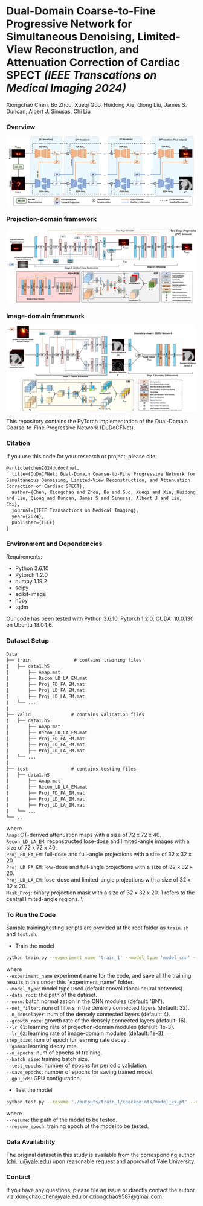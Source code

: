 # Dual-Domain Coarse-to-Fine Progressive Network for Simultaneous Denoising, Limited-View Reconstruction, and Attenuation Correction of Cardiac SPECT **_(IEEE Transcations on Medical Imaging 2024)_**

Xiongchao Chen, Bo Zhou, Xueqi Guo, Huidong Xie, Qiong Liu, James S. Duncan, Albert J. Sinusas, Chi Liu

### Overview
![image](IMAGE/Figure_1.png)

### Projection-domain framework
![image](IMAGE/Figure_2.png)

### Image-domain framework
![image](IMAGE/Figure_3.png)

This repository contains the PyTorch implementation of the Dual-Domain Coarse-to-Fine Progressive Network (DuDoCFNet).


### Citation 
If you use this code for your research or project, please cite:

    @article{chen2024dudocfnet,
      title={DuDoCFNet: Dual-Domain Coarse-to-Fine Progressive Network for Simultaneous Denoising, Limited-View Reconstruction, and Attenuation Correction of Cardiac SPECT},
      author={Chen, Xiongchao and Zhou, Bo and Guo, Xueqi and Xie, Huidong and Liu, Qiong and Duncan, James S and Sinusas, Albert J and Liu, Chi},
      journal={IEEE Transactions on Medical Imaging},
      year={2024},
      publisher={IEEE}
    }



 ### Environment and Dependencies
 Requirements:
 * Python 3.6.10
 * Pytorch 1.2.0
 * numpy 1.19.2
 * scipy
 * scikit-image
 * h5py
 * tqdm

Our code has been tested with Python 3.6.10, Pytorch 1.2.0, CUDA: 10.0.130 on Ubuntu 18.04.6.

 ### Dataset Setup
    Data
    ├── train                # contains training files
    |   ├── data1.h5
    |       ├── Amap.mat  
    |       ├── Recon_LD_LA_EM.mat
    |       ├── Proj_FD_FA_EM.mat  
    |       ├── Proj_LD_FA_EM.mat
    |       ├── Proj_LD_LA_EM.mat
    |   └── ...  
    | 
    ├── valid               # contains validation files
    |   ├── data1.h5
    |       ├── Amap.mat  
    |       ├── Recon_LD_LA_EM.mat
    |       ├── Proj_FD_FA_EM.mat  
    |       ├── Proj_LD_FA_EM.mat
    |       ├── Proj_LD_LA_EM.mat
    |   └── ...  
    |
    ├── test                # contains testing files
    |   ├── data1.h5
    |       ├── Amap.mat  
    |       ├── Recon_LD_LA_EM.mat
    |       ├── Proj_FD_FA_EM.mat  
    |       ├── Proj_LD_FA_EM.mat
    |       ├── Proj_LD_LA_EM.mat
    |   └── ...  
    └── ...  

where \
`Amap`: CT-derived attenuation maps with a size of 72 x 72 x 40. \
`Recon_LD_LA_EM`: reconstructed lose-dose and limited-angle images with a size of 72 x 72 x 40. \
`Proj_FD_FA_EM`: full-dose and full-angle projections with a size of 32 x 32 x 20. \
`Proj_LD_FA_EM`: low-dose and full-angle projections with a size of 32 x 32 x 20. \
`Proj_LD_LA_EM`: lose-dose and limited-angle projections with a size of 32 x 32 x 20. \
`Mask_Proj`: binary projection mask with a size of 32 x 32 x 20. 1 refers to the central limited-angle regions. \


### To Run the Code
Sample training/testing scripts are provided at the root folder as `train.sh` and `test.sh`.

- Train the model 
```bash
python train.py --experiment_name 'train_1' --model_type 'model_cnn' --data_root './xxx' --norm 'BN' --net_filter 32 --n_denselayer 4 --growth_rate 16 --lr_G1 1e-3 --lr_G2 1e-4 --step_size 1 --gamma 0.99 --n_epochs 150 --batch_size 2 --eval_epochs 5 --snapshot_epochs 5 --gpu_ids 0
```
where \
`--experiment_name` experiment name for the code, and save all the training results in this under this "experiment_name" folder. \
`--model_type`: model type used (default convolutional neural networks). \
`--data_root`: the path of the dataset. \
`--norm`: batch normalization in the CNN modules (default: 'BN'). \
`--net_filter`: num of filters in the densely connected layers (default: 32). \
`--n_denselayer`: num of the densely connected layers (default: 4). \
`--growth_rate`: growth rate of the densely connected layers (default: 16). \
`--lr_G1`: learning rate of projection-domain modules (default: 1e-3). \
`--lr_G2`: learning rate of image-domain modules (default: 1e-3). 
`--step_size`: num of epoch for learning rate decay .\
`--gamma`: learning decay rate. \
`--n_epochs`: num of epochs of training. \
`--batch_size`: training batch size. \
`--test_epochs`: number of epochs for periodic validation. \
`--save_epochs`: number of epochs for saving trained model. \
`--gpu_ids`: GPU configuration.


- Test the model 
```bash
python test.py --resume './outputs/train_1/checkpoints/model_xx.pt' --experiment_name 'test_1_xx' --model_type 'model_cnn' --data_root '../xxx' --norm 'BN' --net_filter 32 --n_denselayer 4 --growth_rate 16 --batch_size 2 --gpu_ids 0
```
where \
`--resume`: the path of the model to be tested. \
`--resume_epoch`: training epoch of the model to be tested. 

### Data Availability
The original dataset in this study is available from the corresponding author (chi.liu@yale.edu) upon reasonable request and approval of Yale University. 

### Contact 
If you have any questions, please file an issue or directly contact the author via xiongchao.chen@yale.edu or cxiongchao9587@gmail.com.









